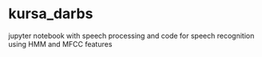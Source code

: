 # kursa_darbs
jupyter notebook with speech processing and code for speech recognition using HMM and MFCC features
